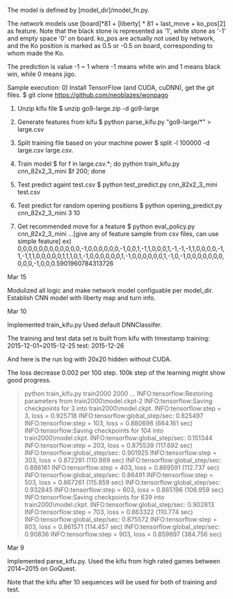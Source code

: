 The model is defined by [model_dir]/model_fn.py.

The network models use [board]*81 + [liberty] * 81 + last_move + ko_pos[2] as feature.
Note that the black stone is represented as '1', white stone as '-1' and empty space '0' on board.
ko_pos are actually not used by network, and the Ko position is marked as 0.5 or -0.5 on board, corresponding to whom made the Ko.

The prediction is value -1 ~ 1 where -1 means white win and 1 means black win, while 0 means jigo.

Sample execution:
0) Install TensorFlow (and CUDA, cuDNN), get the git files.
$ git clone https://github.com/neoblazes/wonpago

1) Unzip kifu file
$ unzip go9-large.zip -d go9-large

2) Generate features from kifu
$ python parse_kifu.py "go9-large/*" > large.csv

3) Split training file based on your machine power
$ split -l 100000 -d large.csv large.csv.

4) Train model
$ for f in large.csv.*; do python train_kifu.py cnn_82x2_3_mini $f 200; done

5) Test predict againt test.csv
$ python test_predict.py cnn_82x2_3_mini test.csv

6) Test predict for random opening positions
$ python opening_predict.py cnn_82x2_3_mini 3 10

7) Get recommended move for a feature
$ python eval_policy.py cnn_82x2_3_mini
...[give any of feature sample from csv files, can use simple feature]
ex) 0,0,0,0,0,0,0,0,0,0,0,0,-1,0,0,0,0,0,0,-1,0,0,1,-1,1,0,0,0,1,-1,-1,-1,1,0,0,0,0,-1,1,-1,1,1,0,0,0,0,0,1,1,1,0,1,-1,0,0,0,0,0,0,1,-1,0,0,0,0,0,0,1,-1,0,-1,0,0,0,0,0,0,0,0,0,0,-1,0,0,0.5901960784313726




Mar 15

Modulized all logic and make network model configuable per model_dir.
Establish CNN model with liberty map and turn info.

Mar 10

Implemented train_kifu.py
Used default DNNClassifer.

The training and test data set is built from kifu with timestamp
training: 2015-12-01~2015-12-25
test: 2015-12-26

And here is the run log with 20x20 hidden without CUDA.

The loss decrease 0.002 per 100 step.
100k step of the learning might show good progress.

>python train_kifu.py train2000 2000
...
INFO:tensorflow:Restoring parameters from train2000\model.ckpt-2
INFO:tensorflow:Saving checkpoints for 3 into train2000\model.ckpt.
INFO:tensorflow:step = 3, loss = 0.925718
INFO:tensorflow:global_step/sec: 0.825497
INFO:tensorflow:step = 103, loss = 0.880698 (664.161 sec)
INFO:tensorflow:Saving checkpoints for 104 into train2000\model.ckpt.
INFO:tensorflow:global_step/sec: 0.151344
INFO:tensorflow:step = 203, loss = 0.875539 (117.692 sec)
INFO:tensorflow:global_step/sec: 0.901925
INFO:tensorflow:step = 303, loss = 0.872281 (110.989 sec)
INFO:tensorflow:global_step/sec: 0.886161
INFO:tensorflow:step = 403, loss = 0.869591 (112.737 sec)
INFO:tensorflow:global_step/sec: 0.86491
INFO:tensorflow:step = 503, loss = 0.867261 (115.859 sec)
INFO:tensorflow:global_step/sec: 0.932845
INFO:tensorflow:step = 603, loss = 0.865196 (106.959 sec)
INFO:tensorflow:Saving checkpoints for 639 into train2000\model.ckpt.
INFO:tensorflow:global_step/sec: 0.902813
INFO:tensorflow:step = 703, loss = 0.863322 (110.774 sec)
INFO:tensorflow:global_step/sec: 0.875572
INFO:tensorflow:step = 803, loss = 0.861571 (114.457 sec)
INFO:tensorflow:global_step/sec: 0.90836
INFO:tensorflow:step = 903, loss = 0.859897 (384.756 sec)



Mar 9

Implemented parse_kifu.py.
Used the kifu from high rated games between 2014~2015 on GoQuest.

Note that the kifu after 10 sequences will be used for both of training and test.

